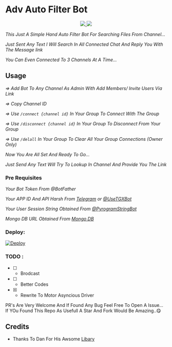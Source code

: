 # Adv Auto Filter Bot

<p align="center">
  <a href="https://github.com/AlbertEinsteinTG/Adv-Auto-Filter-Bot/stargazers">
    <img src="https://img.shields.io/github/stars/AlbertEinsteinTG/Adv-Auto-Filter-Bot?style=social">

  </a>
  
  <a href="https://github.com/AlbertEinsteinTG/Adv-Auto-Filter-Bot/fork">
    <img src="https://img.shields.io/github/forks/AlbertEinsteinTG/Adv-Auto-Filter-Bot?label=Fork&style=social">

  </a>  
</p>

_This Just A Simple Hand Auto Filter Bot For Searching Files From Channel..._

_Just Sent Any Text I Will Search In All Connected Chat And Reply You With The Message link_

_You Can Even Connected To 3 Channels At A Time..._

## Usage

_=> Add Bot To Any Channel As Admin With Add Members/ Invite Users Via Link_

_=> Copy Channel ID_

_=> Use `/connect {channel id}` In Your Group To Connect With The Group_

_=> Use `/disconnect {channel id}` In Your Group To Disconnect From Your Group_

_=> Use `/delall` In Your Group To Clear All Your Group  Connections (Owner Only)_

_Now You Are All Set And Ready To Go..._

_Just Send Any Text Will Try To Lookup In Channel And Provide You The Link_

### Pre Requisites 

_Your Bot Token From @BotFather_

_Your APP ID And API Harsh From [Telegram](http://www.my.telegram.org) or [@UseTGXBot](http://www.telegram.dog/UseTGXBot)_

_Your User Session String Obtained From [@PyrogramStringBot](http://www.telegram.dog/PyrogramStringBot)_

_Mongo DB URL Obtained From [Mongo DB](http://www.mongodb.com)_

### Deploy:
[![Deploy](https://www.herokucdn.com/deploy/button.svg)](https://heroku.com/deploy?template=https://github.com/Madynikx/Adv-Auto-Filter-Bot)

### TODO :

- [ ] - Brodcast
- [ ] - Better Codes
- [x] - Rewrite To Motor Asyncious Driver

PR's Are Very Welcome And If Found Any Bug Feel Free To Open A Issue...
If YOu Found This Repo As Usefull A Star And Fork Would Be Amazing..😋

## Credits

 - Thanks To Dan For His Awsome [Libary](https://github.com/pyrogram/pyrogram)
